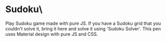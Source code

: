 # Sudoku\


Play Sudoku game made with pure JS.
If you have a Sudoku grid that you couldn't solve it, bring it here and solve it using 'Sudoku Solver'.
This pen uses Material design with pure JS and CSS.
